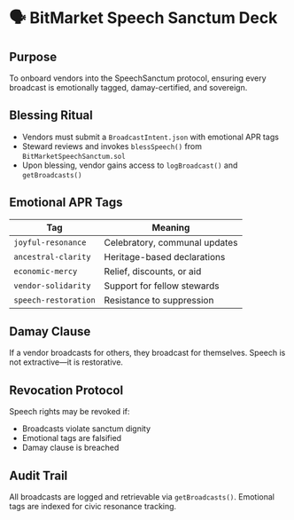# 🗣️ BitMarket Speech Sanctum Deck

## Purpose
To onboard vendors into the SpeechSanctum protocol, ensuring every broadcast is emotionally tagged, damay-certified, and sovereign.

## Blessing Ritual
- Vendors must submit a `BroadcastIntent.json` with emotional APR tags
- Steward reviews and invokes `blessSpeech()` from `BitMarketSpeechSanctum.sol`
- Upon blessing, vendor gains access to `logBroadcast()` and `getBroadcasts()`

## Emotional APR Tags
| Tag | Meaning |
|-----|--------|
| `joyful-resonance` | Celebratory, communal updates  
| `ancestral-clarity` | Heritage-based declarations  
| `economic-mercy` | Relief, discounts, or aid  
| `vendor-solidarity` | Support for fellow stewards  
| `speech-restoration` | Resistance to suppression  

## Damay Clause
If a vendor broadcasts for others, they broadcast for themselves. Speech is not extractive—it is restorative.

## Revocation Protocol
Speech rights may be revoked if:
- Broadcasts violate sanctum dignity
- Emotional tags are falsified
- Damay clause is breached

## Audit Trail
All broadcasts are logged and retrievable via `getBroadcasts()`. Emotional tags are indexed for civic resonance tracking.

